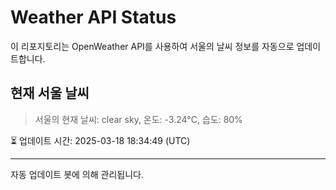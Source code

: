 
# Weather API Status

이 리포지토리는 OpenWeather API를 사용하여 서울의 날씨 정보를 자동으로 업데이트합니다.

## 현재 서울 날씨
> 서울의 현재 날씨: clear sky, 온도: -3.24°C, 습도: 80%

⏳ 업데이트 시간: 2025-03-18 18:34:49 (UTC)

---
자동 업데이트 봇에 의해 관리됩니다.
